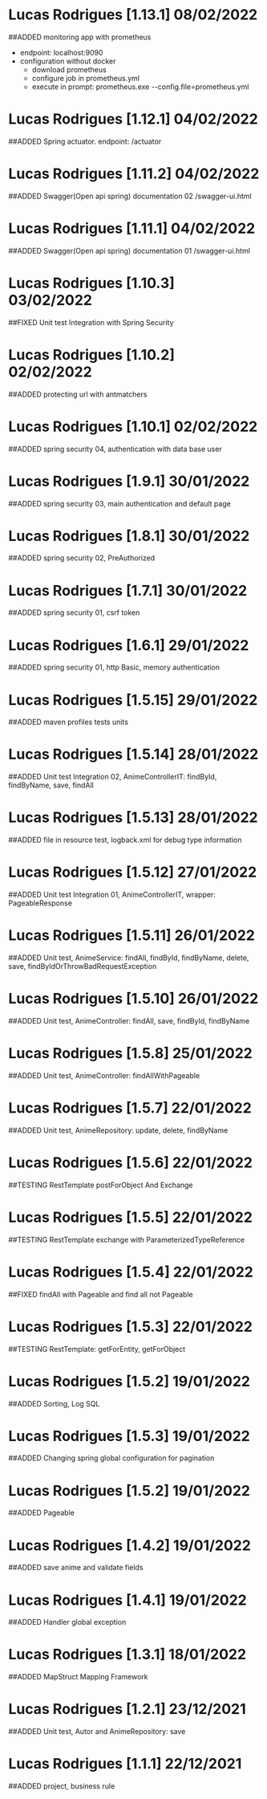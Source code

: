 # Lucas Rodrigues [1.13.1] 08/02/2022
##ADDED monitoring app with prometheus
  - endpoint: localhost:9090
  - configuration without docker
  	- download prometheus
  	- configure job in prometheus.yml
  	- execute in prompt:  prometheus.exe --config.file=prometheus.yml
  	

# Lucas Rodrigues [1.12.1] 04/02/2022
##ADDED Spring actuator. endpoint: /actuator

# Lucas Rodrigues [1.11.2] 04/02/2022
##ADDED Swagger(Open api spring) documentation 02 /swagger-ui.html

# Lucas Rodrigues [1.11.1] 04/02/2022
##ADDED Swagger(Open api spring) documentation 01 /swagger-ui.html

# Lucas Rodrigues [1.10.3] 03/02/2022
##FIXED Unit test Integration with Spring Security

# Lucas Rodrigues [1.10.2] 02/02/2022
##ADDED protecting url with antmatchers

# Lucas Rodrigues [1.10.1] 02/02/2022
##ADDED spring security 04, authentication with data base user

# Lucas Rodrigues [1.9.1] 30/01/2022
##ADDED spring security 03, main authentication and default page

# Lucas Rodrigues [1.8.1] 30/01/2022
##ADDED spring security 02, PreAuthorized

# Lucas Rodrigues [1.7.1] 30/01/2022
##ADDED spring security 01, csrf token

# Lucas Rodrigues [1.6.1] 29/01/2022
##ADDED spring security 01, http Basic, memory authentication 

# Lucas Rodrigues [1.5.15] 29/01/2022
##ADDED maven profiles tests units

# Lucas Rodrigues [1.5.14] 28/01/2022
##ADDED Unit test Integration 02, AnimeControllerIT: findById, findByName, save, findAll

# Lucas Rodrigues [1.5.13] 28/01/2022
##ADDED file in resource test, logback.xml for debug type information

# Lucas Rodrigues [1.5.12] 27/01/2022
##ADDED Unit test Integration 01, AnimeControllerIT, wrapper: PageableResponse

# Lucas Rodrigues [1.5.11] 26/01/2022
##ADDED Unit test, AnimeService: findAll, findById, findByName, delete, save, findByIdOrThrowBadRequestException

# Lucas Rodrigues [1.5.10] 26/01/2022
##ADDED Unit test, AnimeController: findAll, save, findById, findByName

# Lucas Rodrigues [1.5.8] 25/01/2022
##ADDED Unit test, AnimeController: findAllWithPageable

# Lucas Rodrigues [1.5.7] 22/01/2022
##ADDED Unit test, AnimeRepository: update, delete, findByName

# Lucas Rodrigues [1.5.6] 22/01/2022
##TESTING  RestTemplate postForObject And Exchange

# Lucas Rodrigues [1.5.5] 22/01/2022
##TESTING  RestTemplate exchange with ParameterizedTypeReference

# Lucas Rodrigues [1.5.4] 22/01/2022
##FIXED findAll with Pageable and find all not Pageable

# Lucas Rodrigues [1.5.3] 22/01/2022
##TESTING RestTemplate: getForEntity, getForObject


# Lucas Rodrigues [1.5.2] 19/01/2022
##ADDED Sorting, Log SQL

# Lucas Rodrigues [1.5.3] 19/01/2022
##ADDED Changing spring global configuration for pagination

# Lucas Rodrigues [1.5.2] 19/01/2022
##ADDED Pageable

# Lucas Rodrigues [1.4.2] 19/01/2022
##ADDED save anime and validate fields

# Lucas Rodrigues [1.4.1] 19/01/2022
##ADDED Handler global exception 

# Lucas Rodrigues [1.3.1] 18/01/2022
##ADDED MapStruct Mapping Framework

# Lucas Rodrigues [1.2.1] 23/12/2021
##ADDED Unit test, Autor and AnimeRepository: save

# Lucas Rodrigues [1.1.1] 22/12/2021
##ADDED project, business rule